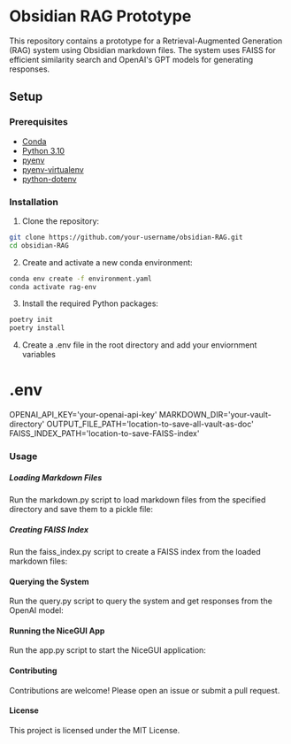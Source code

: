 # Obsidian RAG Prototype

This repository contains a prototype for a Retrieval-Augmented Generation (RAG) system using Obsidian markdown files. The system uses FAISS for efficient similarity search and OpenAI's GPT models for generating responses.

## Setup

### Prerequisites

- [Conda](https://docs.conda.io/projects/conda/en/latest/user-guide/install/index.html)
- [Python 3.10](https://www.python.org/downloads/)
- [pyenv](https://github.com/pyenv/pyenv)
- [pyenv-virtualenv](https://github.com/pyenv/pyenv-virtualenv)
- [python-dotenv](https://pypi.org/project/python-dotenv/)

### Installation

1. Clone the repository:

```bash
git clone https://github.com/your-username/obsidian-RAG.git
cd obsidian-RAG
```

2. Create and activate a new conda environment:
```bash
conda env create -f environment.yaml
conda activate rag-env
```

3. Install the required Python packages:
```bash
poetry init
poetry install
```

4. Create a .env file in the root directory and add your enviornment variables
# .env
OPENAI_API_KEY='your-openai-api-key'
MARKDOWN_DIR='your-vault-directory'
OUTPUT_FILE_PATH='location-to-save-all-vault-as-doc'
FAISS_INDEX_PATH='location-to-save-FAISS-index'

### Usage
##### Loading Markdown Files
Run the markdown.py script to load markdown files from the specified directory and save them to a pickle file:

##### Creating FAISS Index
Run the faiss_index.py script to create a FAISS index from the loaded markdown files:

#### Querying the System
Run the query.py script to query the system and get responses from the OpenAI model:

#### Running the NiceGUI App
Run the app.py script to start the NiceGUI application:

#### Contributing
Contributions are welcome! Please open an issue or submit a pull request.

#### License
This project is licensed under the MIT License.



